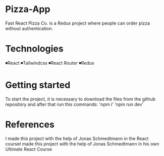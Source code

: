 # Pizza-App

Fast React Pizza Co. is a Redux project where people can order pizza without authentication.

# Technologies

◾React
◾Tailwindcss
◾React Router
◾Redux

# Getting started 

To start the project, it is necessary to download the files from the github repository and after that run this commands:
'npm i'
'npm run dev'

# References

I made this project with the help of Jonas Schmedtmann in the React courseI made this project with the help of Jonas Schmedtmann in his own Ultimate React Course
